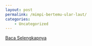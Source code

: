 ```yaml
---
layout: post
permalink: /mimpi-bertemu-ular-laut/
categories:
    - Uncategorized
---
```


[Baca Selengkapnya](/02)